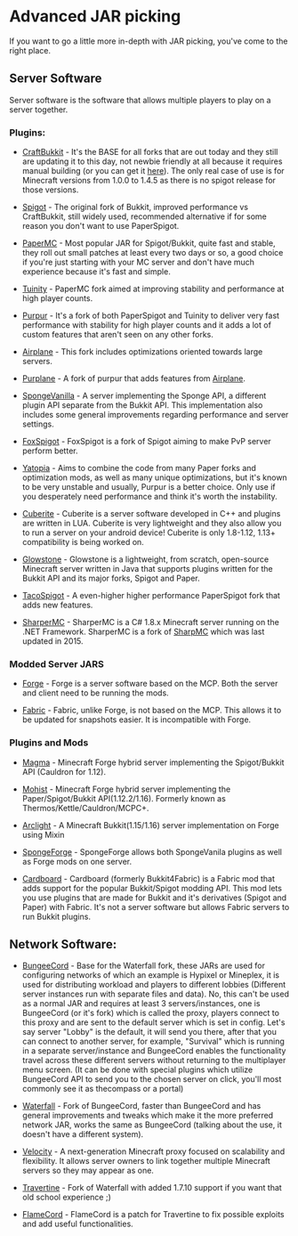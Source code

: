 # Advanced JAR picking

If you want to go a little more in-depth with JAR picking, you've come to the right place.

## Server Software

Server software is the software that allows multiple players to play on a server together.

### Plugins:

- [CraftBukkit](https://getbukkit.org/download/craftbukkit) - It's the BASE for all forks that are out today and they still are updating it to this day, not newbie friendly at all because it requires manual building (or you can get it [here](https://getbukkit.org)). The only real case of use is for Minecraft versions from 1.0.0 to 1.4.5 as there is no spigot release for those versions.

- [Spigot](https://www.spigotmc.org/) - The original fork of Bukkit, improved performance vs CraftBukkit, still widely used, recommended alternative if for some reason you don't want to use PaperSpigot.

- [PaperMC](https://papermc.io/) - Most popular JAR for Spigot/Bukkit, quite fast and stable, they roll out small patches at least every two days or so, a good choice if you're just starting with your MC server and don't have much experience because it's fast and simple.

- [Tuinity](https://github.com/Spottedleaf/Tuinity) - PaperMC fork aimed at improving stability and performance at high player counts.

- [Purpur](https://purpur.pl3x.net/) - It's a fork of both PaperSpigot and Tuinity to deliver very fast performance with stability for high player counts and it adds a lot of custom features that aren't seen on any other forks.

- [Airplane](https://github.com/TECHNOVE/Airplane) - This fork includes optimizations oriented towards large servers. 

- [Purplane](https://github.com/notOM3GA/Purplane) - A fork of purpur that adds features from [Airplane](https://github.com/TECHNOVE/Airplane).

- [SpongeVanilla](https://www.spongepowered.org/downloads/spongevanilla) - A server implementing the Sponge API, a different plugin API separate from the Bukkit API. This implementation also includes some general improvements regarding performance and server settings.

- [FoxSpigot](https://www.mc-market.org/resources/8592/) - FoxSpigot is a fork of Spigot aiming to make PvP server perform better.

- [Yatopia](https://github.com/YatopiaMC/Yatopia) - Aims to combine the code from many Paper forks and optimization mods, as well as many unique optimizations, but it's known to be very unstable and usually, Purpur is a better choice. Only use if you desperately need performance and think it's worth the instability.

- [Cuberite](https://cuberite.org/) - Cuberite is a server software developed in C++ and plugins are written in LUA. Cuberite is very lightweight and they also allow you to run a server on your android device! Cuberite is only 1.8-1.12, 1.13+ compatibility is being worked on.

- [Glowstone](https://github.com/GlowstoneMC/Glowstone) - Glowstone is a lightweight, from scratch, open-source Minecraft server written in Java that supports plugins written for the Bukkit API and its major forks, Spigot and Paper.

- [TacoSpigot](https://github.com/TacoSpigot/TacoSpigot) - A even-higher higher performance PaperSpigot fork that adds new features.

- [SharperMC](https://github.com/SharperMC/SharperMC) - SharperMC is a C# 1.8.x Minecraft server running on the .NET Framework. SharperMC is a fork of [SharpMC](https://github.com/SharpMC/SharpMC) which was last updated in 2015.

### Modded Server JARS

- [Forge](http://files.minecraftforge.net/) - Forge is a server software based on the MCP. Both the server and client need to be running the mods.

- [Fabric](https://fabricmc.net/) - Fabric, unlike Forge, is not based on the MCP. This allows it to be updated for snapshots easier. It is incompatible with Forge.

### Plugins and Mods

- [Magma](https://magmafoundation.org/) - Minecraft Forge hybrid server implementing the Spigot/Bukkit API (Cauldron for 1.12).

- [Mohist](https://mohistmc.com/) - Minecraft Forge hybrid server implementing the Paper/Spigot/Bukkit API(1.12.2/1.16). Formerly known as Thermos/Kettle/Cauldron/MCPC+.

- [Arclight](https://github.com/IzzelAliz/Arclight) - A Minecraft Bukkit(1.15/1.16) server implementation on Forge using Mixin

- [SpongeForge](https://www.spongepowered.org/downloads/spongeforge) - SpongeForge allows both SpongeVanila plugins as well as Forge mods on one server.

- [Cardboard](https://www.curseforge.com/minecraft/mc-mods/cardboard) - Cardboard (formerly Bukkit4Fabric) is a Fabric mod that adds support for the popular Bukkit/Spigot modding API. This mod lets you use plugins that are made for Bukkit and it's derivatives (Spigot and Paper) with Fabric. It's not a server software but allows Fabric servers to run Bukkit plugins.

## Network Software:

- [BungeeCord](https://www.spigotmc.org/wiki/bungeecord/) - Base for the Waterfall fork, these JARs are used for configuring networks of which an example is Hypixel or Mineplex, it is used for distributing workload and players to different lobbies (Different server instances run with separate files and data).
  No, this can't be used as a normal JAR and requires at least 3 servers/instances, one is BungeeCord (or it's fork) which is called the proxy, players connect to this proxy and are sent to the default server which is set in config. Let's say server "Lobby" is the default, it will send you there, after that you can connect to another server, for example, "Survival" which is running in a separate server/instance and BungeeCord enables the functionality travel across these different servers without returning to the multiplayer menu screen. (It can be done with special plugins which utilize BungeeCord API to send you to the chosen server on click, you'll most commonly see it as thecompass or a portal)

- [Waterfall](https://papermc.io/downloads#Waterfall) - Fork of BungeeCord, faster than BungeeCord and has general improvements and tweaks which make it the more preferred network JAR, works the same as BungeeCord (talking about the use, it doesn't have a different system).

- [Velocity](https://velocitypowered.com/) - A next-generation Minecraft proxy focused on scalability and flexibility. It allows server owners to link together multiple Minecraft servers so they may appear as one.

- [Travertine](https://github.com/PaperMC/Travertine) - Fork of Waterfall with added 1.7.10 support if you want that old school experience ;)

- [FlameCord](https://github.com/2LStudios-MC/FlameCord) - FlameCord is a patch for Travertine to fix possible exploits and add useful functionalities.
